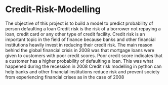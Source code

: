 # Credit-Risk-Modelling
The objective of this project is to build a model to predict probability of person defaulting a loan
Credit risk is the risk of a borrower not repaying a loan, credit card or any other type of credit facility. Credit risk is an important topic in the field of finance because banks and other financial institutions heavily invest in reducing their credit risk. 
The main reason behind the global financial crisis in 2008 was that mortgage loans were given to customers with poor credit scores. Poor credit score indicates that a customer has a higher probability of defaulting a loan. This was what happened during the recession in 2008
Credit risk modelling in python can help banks and other financial institutions reduce risk and prevent society from experiencing financial crises as in the case of 2008
